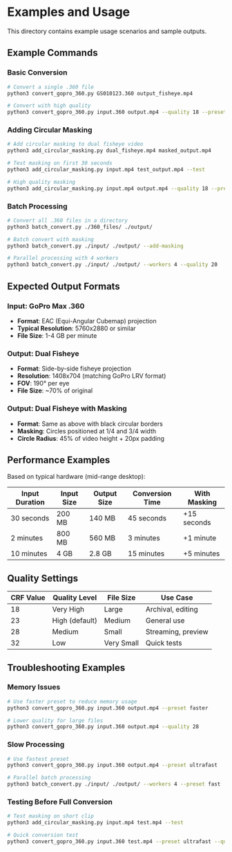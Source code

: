 # Examples and Usage

This directory contains example usage scenarios and sample outputs.

## Example Commands

### Basic Conversion
```bash
# Convert a single .360 file
python3 convert_gopro_360.py GS010123.360 output_fisheye.mp4

# Convert with high quality
python3 convert_gopro_360.py input.360 output.mp4 --quality 18 --preset slow
```

### Adding Circular Masking
```bash
# Add circular masking to dual fisheye video
python3 add_circular_masking.py dual_fisheye.mp4 masked_output.mp4

# Test masking on first 30 seconds
python3 add_circular_masking.py input.mp4 test_output.mp4 --test

# High quality masking
python3 add_circular_masking.py input.mp4 output.mp4 --quality 18 --preset slow
```

### Batch Processing
```bash
# Convert all .360 files in a directory
python3 batch_convert.py ./360_files/ ./output/

# Batch convert with masking
python3 batch_convert.py ./input/ ./output/ --add-masking

# Parallel processing with 4 workers
python3 batch_convert.py ./input/ ./output/ --workers 4 --quality 20
```

## Expected Output Formats

### Input: GoPro Max .360
- **Format**: EAC (Equi-Angular Cubemap) projection
- **Typical Resolution**: 5760x2880 or similar
- **File Size**: 1-4 GB per minute

### Output: Dual Fisheye
- **Format**: Side-by-side fisheye projection
- **Resolution**: 1408x704 (matching GoPro LRV format)
- **FOV**: 190° per eye
- **File Size**: ~70% of original

### Output: Dual Fisheye with Masking
- **Format**: Same as above with black circular borders
- **Masking**: Circles positioned at 1/4 and 3/4 width
- **Circle Radius**: 45% of video height + 20px padding

## Performance Examples

Based on typical hardware (mid-range desktop):

| Input Duration | Input Size | Output Size | Conversion Time | With Masking |
|---------------|------------|-------------|-----------------|--------------|
| 30 seconds    | 200 MB     | 140 MB      | 45 seconds      | +15 seconds  |
| 2 minutes     | 800 MB     | 560 MB      | 3 minutes       | +1 minute    |
| 10 minutes    | 4 GB       | 2.8 GB      | 15 minutes      | +5 minutes   |

## Quality Settings

| CRF Value | Quality Level | File Size | Use Case |
|-----------|---------------|-----------|----------|
| 18        | Very High     | Large     | Archival, editing |
| 23        | High (default)| Medium    | General use |
| 28        | Medium        | Small     | Streaming, preview |
| 32        | Low           | Very Small| Quick tests |

## Troubleshooting Examples

### Memory Issues
```bash
# Use faster preset to reduce memory usage
python3 convert_gopro_360.py input.360 output.mp4 --preset faster

# Lower quality for large files
python3 convert_gopro_360.py input.360 output.mp4 --quality 28
```

### Slow Processing
```bash
# Use fastest preset
python3 convert_gopro_360.py input.360 output.mp4 --preset ultrafast

# Parallel batch processing
python3 batch_convert.py ./input/ ./output/ --workers 4 --preset fast
```

### Testing Before Full Conversion
```bash
# Test masking on short clip
python3 add_circular_masking.py input.mp4 test.mp4 --test

# Quick conversion test
python3 convert_gopro_360.py input.360 test.mp4 --preset ultrafast --quality 32
```
